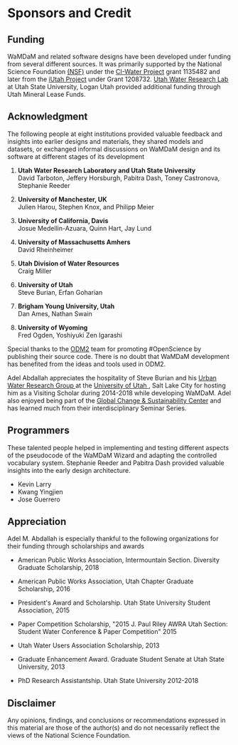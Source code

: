 # Sponsors and Credit  

## Funding
WaMDaM and related software designs have been developed under funding from several different sources. It was primarily supported by the National Science Foundation [(NSF)](https://www.nsf.gov/) under the <a href="http://www.nsf.gov/awardsearch/showAward?AWD_ID=1135482" target="_blank">CI-Water Project</a> grant 1135482 and later from the <a href="https://www.nsf.gov/awardsearch/showAward?AWD_ID=1208732" target="_blank">iUtah Project</a> under Grant 1208732. 
[Utah Water Research Lab](http://uwrl.usu.edu/) at Utah State University, Logan Utah provided additional funding through Utah Mineral Lease Funds. 


## Acknowledgment
The following people at eight institutions provided valuable feedback and insights into earlier designs and materials, they shared models and datasets, or exchanged informal discussions on WaMDaM design and its software at different stages of its development   

1. **Utah Water Research Laboratory and Utah State University**   
David Tarboton, Jeffery Horsburgh, Pabitra Dash, Toney Castronova, Stephanie Reeder     

2. **University of Manchester, UK**     
Julien Harou, Stephen Knox, and Philipp Meier

3. **University of California, Davis**   
Josue Medellin-Azuara, Quinn Hart, Jay Lund

4. **University of Massachusetts Amhers**    
David Rheinheimer  

5. **Utah Division of Water Resources**  
Craig Miller

6. **University of Utah**   
Steve Burian, Erfan Goharian     

7. **Brigham Young University, Utah**   
Dan Ames, Nathan Swain

8. **University of Wyoming**   
Fred Ogden, Yoshiyuki Zen Igarashi 


Special thanks to the [ODM2](http://www.odm2.org/) team for promoting #OpenScience by publishing their source code. There is no doubt that WaMDaM development has benefited from the ideas and tools used in ODM2.


Adel Abdallah appreciates the hospitality of Steve Burian and his <a href="http://urbanwater.utah.edu/home" target="_blank"> Urban Water Research Group </a> at the <a href="http://www.utah.edu/" target="_blank"> University of Utah </a>, Salt Lake City for hosting him as a Visiting Scholar during 2014-2018 while developing WaMDaM. Adel also enjoyed being part of the 
[Global Change & Sustainability Center](https://environment.utah.edu/
) and has learned much from their interdisciplinary Seminar Series.


## Programmers
These talented people helped in implementing and testing different aspects of the pseudocode of the WaMDaM Wizard and adapting the controlled vocabulary system. Stephanie Reeder and Pabitra Dash provided valuable insights into the early design architecture.   
   
* Kevin Larry  
* Kwang Yingjien   
* Jose Guerrero  


## Appreciation
Adel M. Abdallah is especially thankful to the following organizations for their funding through scholarships and awards  
  
* American Public Works Association, Intermountain Section. Diversity Graduate Scholarship, 2018  

* American Public Works Association, Utah Chapter Graduate Scholarship, 2016  

* President's Award and Scholarship. Utah State University Student Association, 2015  

* Paper Competition Scholarship, "2015 J. Paul Riley AWRA Utah Section: Student Water
Conference & Paper Competition" 2015

* Utah Water Users Association Scholarship, 2013  

* Graduate Enhancement Award. Graduate Student Senate at Utah State University, 2013 

* PhD Research Assistantship. Utah State University 2012-2018



## Disclaimer
Any opinions, findings, and conclusions or recommendations expressed in this material are those of the author(s) and do not necessarily reflect the views of the National Science Foundation.
